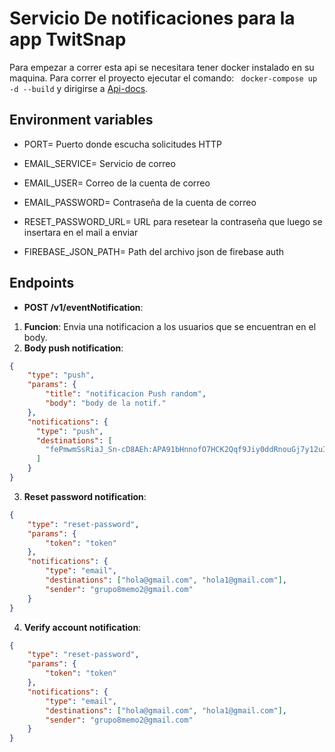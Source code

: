 # Servicio De notificaciones para la app TwitSnap

Para empezar a correr esta api se necesitara tener docker instalado en su maquina. Para correr el proyecto ejecutar el comando:
` docker-compose up -d --build` y dirigirse a [Api-docs](http://localhost:5000/api-docs).

## Environment variables
- PORT= Puerto donde escucha solicitudes HTTP

- EMAIL_SERVICE= Servicio de correo
- EMAIL_USER= Correo de la cuenta de correo
- EMAIL_PASSWORD= Contraseña de la cuenta de correo

- RESET_PASSWORD_URL= URL para resetear la contraseña que luego se insertara en el mail a enviar
- FIREBASE_JSON_PATH= Path del archivo json de firebase auth

## Endpoints
- **POST /v1/eventNotification**:
1. **Funcion**: Envia una notificacion a los usuarios que se encuentran en el body.
2. **Body push notification**:
```json
{
    "type": "push",
    "params": {
        "title": "notificacion Push random",
        "body": "body de la notif."
    },
    "notifications": {
      "type": "push",
      "destinations": [
        "fePmwmSsRiaJ_Sn-cD8AEh:APA91bHnnofO7HCK2Qqf9Jiy0ddRnouGj7y12uIXeJz7rDLEVoNrt_YaYav5SXrVB2RCbsjRmNaU8CCeuI5hx6lh5rSjA-Hg8yXzfM07fM81dzaGh7I7xeo"
      ]
    }
}
```
3. **Reset password notification**:
```json
{
    "type": "reset-password",
    "params": {
        "token": "token"
    },
    "notifications": {
        "type": "email",
        "destinations": ["hola@gmail.com", "hola1@gmail.com"],
        "sender": "grupo8memo2@gmail.com"
    }
}
```
4. **Verify account notification**:
```json
{
    "type": "reset-password",
    "params": {
        "token": "token"
    },
    "notifications": {
        "type": "email",
        "destinations": ["hola@gmail.com", "hola1@gmail.com"],
        "sender": "grupo8memo2@gmail.com"
    }
}
```